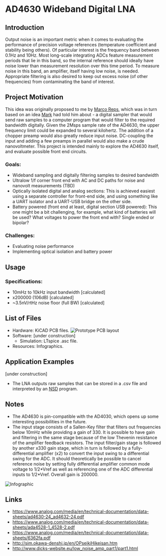 # AD4630 Wideband Digital LNA
## Introduction
Output noise is an important metric when it comes to evaluating the performance of precision voltage references (temperature coefficient and stability being others). Of particular interest is the frequency band between 0.1Hz and 10Hz. Most long-scale integrating ADCs feature measurement periods that lie in this band, so the internal reference should ideally have noise lower than measurement resolution over this time period. To measure noise in this band, an amplifier, itself having low noise, is needed. Appropriate filtering is also desired to keep out excess noise (of other frequencies) from contaminating the band of interest. 
## Project Motivation
This idea was originally proposed to me by [Marco Reps](https://www.youtube.com/@reps), which was in turn based on an idea [Mark](https://github.com/macaba) had told him about - a digital sampler that would send raw samples to a computer program that would filter to the required bandwidth digitally. Given the 2Msps sample rate of the AD4630, the upper frequency limit could be expanded to several kilohertz. The addition of a chopper preamp would also greatly reduce input noise. DC-coupling the input and adding a few preamps in parallel would also make a crude nanovoltmeter. This project is intended mainly to explore the AD4630 itself, and evaluate possible front end circuits.
### Goals:
- Wideband sampling and digitally filtering samples to desired bandwidth
- Ultralow 1/f corner front end with AC and DC paths for noise and nanovolt measurements (TBD)
- Optically isolated digital and analog sections: This is achieved easiest using a separate controller for front-end side, and using something like a UART isolator and a UART-USB bridge on the other side. 
- Battery powered (front end at least, digital section USB powered): This one might be a bit challenging, for example, what kind of batteries will be used? What voltages to power the front end with? Single ended or bipolar?
### Challenges: 
- Evaluating noise performance
- Implementing optical isolation and battery power
## Usage
### Specifications:
- 10mHz to 10kHz input bandwidth    [calculated]
- x200000 (106dB)                   [calculated]
- ~3.5nV/rtHz noise floor (full BW) [calculated]
## List of Files
- Hardware: KiCAD PCB files.
![Prototype PCB layout](https://github.com/NNNILabs/AD4630-Wideband-Digital-LNA/blob/main/resources/front.PNG)
- Software: [under construction]
  - Simulation: LTspice .asc file.
- Resources: Infographics.
## Application Examples
[under construction]
- The LNA outputs raw samples that can be stored in a .csv file and interpreted by an [NSD](https://github.com/macaba/NSD) program. 
## Notes
- The AD4630 is pin-compatible with the AD4030, which opens up some interesting possibilities in the future.
- The input stage consists of a Sallen-Key filter that filters out frequencies below 10mHz while providing a gain of 330. It is possible to have gain and filtering in the same stage because of the low Thevenin resistance of the amplifier feedback resistors. The input filter/gain stage is followed by another x330 gain stage, which in turn is followed by a fully-differential amplifier (x2) to convert the input swing to a differential swing for the ADC. It should theoretically be possible to cancel reference noise by setting fully differential amplifier common mode voltage to 1/2\*Vref as well as referencing one of the ADC differential inputs to 1/2\*Vref. Overall gain is 200000.

![Infographic](https://github.com/NNNILabs/AD4630-Wideband-Digital-LNA/blob/main/Resources/front%20end.PNG)
## Links
- https://www.analog.com/media/en/technical-documentation/data-sheets/ad4630-24_ad4632-24.pdf
- https://www.analog.com/media/en/technical-documentation/data-sheets/ada4528-1_4528-2.pdf
- https://www.analog.com/media/en/technical-documentation/data-sheets/6362fa.pdf
- http://sim.okawa-denshi.jp/en/OPseikiHikeisan.htm
- http://www.dicks-website.eu/low_noise_amp_part1/part1.html
